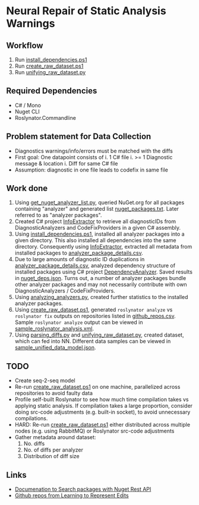 # Neural Repair of Static Analysis Warnings

## Workflow

1. Run [install_dependencies.ps1](install_dependencies.ps1)
2. Run [create_raw_dataset.ps1](create_raw_dataset.ps1)
3. Run [unifying_raw_dataset.py](unifying_raw_dataset.py)

## Required Dependencies

* C# / Mono
* Nuget CLI
* Roslynator.Commandline

## Problem statement for Data Collection

* Diagnostics warnings/info/errors must be matched with the diffs
* First goal: One datapoint consists of
    i. 1 C# file
    i. >= 1 Diagnostic message & location
    i. Diff for same C# file
* Assumption: diagnostic in one file leads to codefix in same file

## Work done

1. Using [get_nuget_analyzer_list.py](get_nuget_analyzer_list.py), queried NuGet.org for all packages containing "analyzer" and generated list [nuget_packages.txt](nuget_packages.txt). Later referred to as "analyzer packages".
2. Created C# project [InfoExtractor](AssemblyAnalysis/InfoExtractor) to retrieve all diagnosticIDs from DiagnosticAnalyzers and CodeFixProviders in a given C# assembly.
3. Using [install_dependencies.ps1](install_dependencies.ps1), installed all analyzer packages into a given directory. This also installed all dependencies into the same directory. Consequently using [InfoExtractor](AssemblyAnalysis/InfoExtractor), extracted all metadata from installed packages to [analyzer_package_details.csv](analyzer_package_details.csv).
4. Due to large amounts of diagnostic ID duplications in [analyzer_package_details.csv](analyzer_package_details.csv), analyzed dependency structure of installed packages using C# project [DependencyAnalyzer](AssemblyAnalysis/DependencyAnalyzer). Saved results in [nuget_deps.json](nuget_deps.json). Turns out, a number of analyzer packages bundle other analyzer packages and may not necessarily contribute with own DiagnosticAnalyzers / CodeFixProviders.
5. Using [analyzing_analyzers.py](analyzing_analyzers.py), created further statistics to the installed analyzer packages.
6. Using [create_raw_dataset.ps1](create_raw_dataset.ps1), generated `roslynator analyze` vs `roslynator fix` outputs on repositories listed in [github_repos.csv](github_repos.csv). Sample `roslynator analyze` output can be viewed in [sample_roslynator_analysis.xml](sample_roslynator_analysis.xml).
7. Using [parsing_diffs.py](parsing_diffs.py) and [unifying_raw_dataset.py](unifying_raw_dataset.py), created dataset, which can fed into NN. Different data samples can be viewed in [sample_unified_data_model.json](sample_unified_data_model.json).

## TODO

* Create seq-2-seq model
* Re-run [create_raw_dataset.ps1](create_raw_dataset.ps1) on one machine, parallelized across repositories to avoid faulty data
* Profile self-built Roslynator to see how much time compilation takes vs applying static analysis. If compilation takes a large proportion, consider doing src-code adjustments (e.g. built-in socket), to avoid unnecessary compilations.
* HARD: Re-run [create_raw_dataset.ps1](create_raw_dataset.ps1) either distributed across multiple nodes (e.g. using RabbitMQ) or Roslynator src-code adjustments
* Gather metadata around dataset:
    1. No. diffs
    1. No. of diffs per analyzer
    1. Distribution of diff size

## Links

* [Documenation to Search packages with Nuget Rest API](https://docs.microsoft.com/en-us/nuget/api/search-query-service-resource)
* [Github repos from Learning to Represent Edits](https://github.com/microsoft/msrc-dpu-learning-to-represent-edits/blob/master/sampled_repos.txt)
